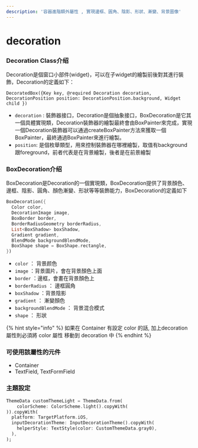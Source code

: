 ```yaml
---
description: '容器進階額外屬性 , 實現邊框、圓角、陰影、形狀、漸變、背景圖像'
---
```


# decoration

### Decoration Class介绍

Decoration是個窗口小部件\(widget\)，可以在子widget的繪製前後對其進行裝飾，Decoration的定義如下：

```text
DecoratedBox({Key key, @required Decoration decoration, DecorationPosition position: DecorationPosition.background, Widget child })
```

*  `decoration` : 裝飾器接口，Decoration是個抽象接口，BoxDecoration是它其一個具體實現類，Decoration裝飾器的繪製最終會由BoxPainter來完成，實現一個Decoration裝飾器可以通過createBoxPainter方法來獲取一個BoxPainter，最終通過BoxPainter來進行繪製。
*  `position`: 是個枚舉類型，用來控制裝飾器在哪裡繪製，取值有background跟foreground，前者代表是在背景繪製，後者是在前景繪製

### BoxDecoration介绍

BoxDecoration是Decoration的一個實現類，BoxDecoration提供了背景顏色、邊框、陰影、圓角、顏色漸變、形狀等等裝飾能力，BoxDecoration的定義如下

```dart
BoxDecoration({
  Color color,
  DecorationImage image,
  BoxBorder border,
  BorderRadiusGeometry borderRadius, 
  List<BoxShadow> boxShadow,
  Gradient gradient,
  BlendMode backgroundBlendMode,
  BoxShape shape = BoxShape.rectangle, 
})
```

*  `color` ： 背景颜色
*  `image` ：背景圖片，會在背景顏色上面
*  `border` ：邊框，會畫在背景顏色上
*  `borderRadius` ： 邊框圓角
*  `boxShadow` ：背景陰影
*  `gradient` ： 漸變顏色
*  `backgroundBlendMode` ： 背景混合模式
*  `shape` ： 形狀

{% hint style="info" %}
如果在 Container 有設定 color 的話, 加上decoration屬性則必須將 color 屬性 移動到 decoration 中
{% endhint %}

### **可使用該屬性的元件**

* Container
* TextField, TextFormField

### 主題設定

```dart
ThemeData customThemeLight = ThemeData.from(
    colorScheme: ColorScheme.light().copyWith(
)).copyWith(
  platform: TargetPlatform.iOS,
  inputDecorationTheme: InputDecorationTheme().copyWith(
    helperStyle: TextStyle(color: CustomThemeData.gray0),
  ),
);
```

 

